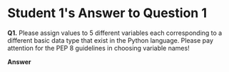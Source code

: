 # Student 1's Answer to Question 1

**Q1.** Please assign values to 5 different variables each corresponding to a different basic
data type that exist in the Python language. Please pay attention for the PEP 8 guidelines in
choosing variable names!

**Answer**





